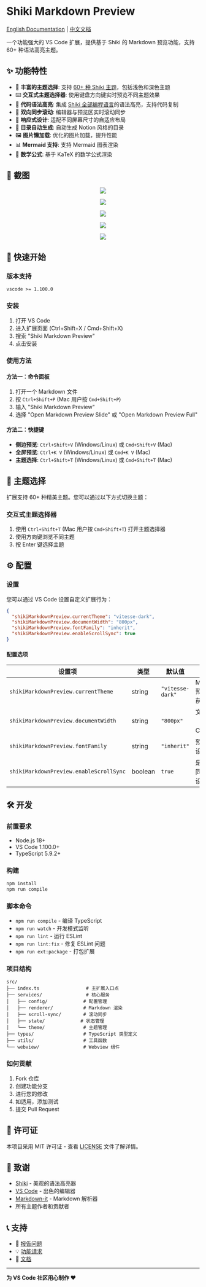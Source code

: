 # Shiki Markdown Preview

[English Documentation](README.md) | [中文文档](README-ZH.md)

一个功能强大的 VS Code 扩展，提供基于 Shiki 的 Markdown 预览功能，支持 60+ 种语法高亮主题。

## ✨ 功能特性

- 🎨 **丰富的主题选择**: 支持 [60+ 种 Shiki 主题](https://shiki.style/themes)，包括浅色和深色主题
- ⌨️ **交互式主题选择器**: 使用键盘方向键实时预览不同主题效果
- 📝 **代码语法高亮**: 集成 [Shiki 全部编程语言](https://shiki.style/languages)的语法高亮，支持代码复制
- 🔗 **双向同步滚动**: 编辑器与预览区实时滚动同步
- 📱 **响应式设计**: 适配不同屏幕尺寸的自适应布局
- 🎯 **目录自动生成**: 自动生成 Notion 风格的目录
- 🖼️ **图片懒加载**: 优化的图片加载，提升性能
- 📊 **Mermaid 支持**: 支持 Mermaid 图表渲染
- 🧮 **数学公式**: 基于 KaTeX 的数学公式渲染

## 📸 截图

<div align="center">

![](examples/example1.png)

![](examples/example2.png)

![](examples/example3.png)

![](examples/example4.png)

![](examples/example5.png)

</div>

## 🚀 快速开始

### 版本支持

`vscode >= 1.100.0`

### 安装

1. 打开 VS Code
2. 进入扩展页面 (Ctrl+Shift+X / Cmd+Shift+X)
3. 搜索 "Shiki Markdown Preview"
4. 点击安装

### 使用方法

#### 方法一：命令面板

1. 打开一个 Markdown 文件
2. 按 `Ctrl+Shift+P` (Mac 用户按 `Cmd+Shift+P`)
3. 输入 "Shiki Markdown Preview"
4. 选择 "Open Markdown Preview Slide" 或 "Open Markdown Preview Full"

#### 方法二：快捷键

- **侧边预览**: `Ctrl+Shift+V` (Windows/Linux) 或 `Cmd+Shift+V` (Mac)
- **全屏预览**: `Ctrl+K V` (Windows/Linux) 或 `Cmd+K V` (Mac)
- **主题选择**: `Ctrl+Shift+T` (Windows/Linux) 或 `Cmd+Shift+T` (Mac)

## 🎨 主题选择

扩展支持 60+ 种精美主题。您可以通过以下方式切换主题：

### 交互式主题选择器

1. 使用 `Ctrl+Shift+T` (Mac 用户按 `Cmd+Shift+T`) 打开主题选择器
2. 使用方向键浏览不同主题
3. 按 Enter 键选择主题

## ⚙️ 配置

### 设置

您可以通过 VS Code 设置自定义扩展行为：

```json
{
  "shikiMarkdownPreview.currentTheme": "vitesse-dark",
  "shikiMarkdownPreview.documentWidth": "800px",
  "shikiMarkdownPreview.fontFamily": "inherit",
  "shikiMarkdownPreview.enableScrollSync": true
}
```

#### 配置选项

| 设置项                                    | 类型    | 默认值           | 描述                      |
| ----------------------------------------- | ------- | ---------------- | ------------------------- |
| `shikiMarkdownPreview.currentTheme`       | string  | `"vitesse-dark"` | Markdown 预览的当前主题   |
| `shikiMarkdownPreview.documentWidth`      | string  | `"800px"`        | 文档宽度（支持 CSS 单位） |
| `shikiMarkdownPreview.fontFamily`         | string  | `"inherit"`      | 预览字体设置              |
| `shikiMarkdownPreview.enableScrollSync  ` | boolean | `true`           | 是否开启同步滚动设置      |

## 🛠️ 开发

### 前置要求

- Node.js 18+
- VS Code 1.100.0+
- TypeScript 5.9.2+

### 构建

```bash
npm install
npm run compile
```

### 脚本命令

- `npm run compile` - 编译 TypeScript
- `npm run watch` - 开发模式监听
- `npm run lint` - 运行 ESLint
- `npm run lint:fix` - 修复 ESLint 问题
- `npm run ext:package` - 打包扩展

### 项目结构

```
src/
├── index.ts                 # 主扩展入口点
├── services/                # 核心服务
│   ├── config/             # 配置管理
│   ├── renderer/           # Markdown 渲染
│   ├── scroll-sync/        # 滚动同步
│   ├── state/             # 状态管理
│   └── theme/              # 主题管理
├── types/                  # TypeScript 类型定义
├── utils/                  # 工具函数
└── webview/                # Webview 组件
```

### 如何贡献

1. Fork 仓库
2. 创建功能分支
3. 进行您的修改
4. 如适用，添加测试
5. 提交 Pull Request

## 📝 许可证

本项目采用 MIT 许可证 - 查看 [LICENSE](LICENSE) 文件了解详情。

## 🙏 致谢

- [Shiki](https://github.com/shikijs/shiki) - 美观的语法高亮器
- [VS Code](https://code.visualstudio.com/) - 出色的编辑器
- [Markdown-it](https://github.com/markdown-it/markdown-it) - Markdown 解析器
- 所有主题作者和贡献者

## 📞 支持

- 🐛 [报告问题](https://github.com/fxzer/shiki-markdown-preview/issues)
- 💡 [功能请求](https://github.com/fxzer/shiki-markdown-preview/issues)
- 📖 [文档](https://github.com/fxzer/shiki-markdown-preview/wiki)

---

**为 VS Code 社区用心制作 ❤️**
